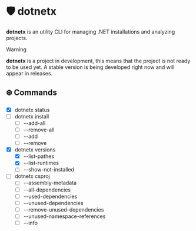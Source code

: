 # 🛡 dotnetx

**dotnetx** is an utility CLI for managing .NET installations and analyzing projects.

> [!WARNING]
>
> **dotnetx** is a project in development, this means that the project is not ready to be used yet. A stable version is being developed right now and will appear in releases.

## ❄️ Commands

- [x] dotnetx status
- [ ] dotnetx install
    - [ ] --add-all
    - [ ] --remove-all
    - [ ] --add
    - [ ] --remove
- [x] dotnetx versions
    - [x] --list-pathes
    - [x] --list-runtimes
    - [ ] --show-not-installed
- [ ] dotnetx csproj
    - [ ] --assembly-metadata
    - [ ] --all-dependencies
    - [ ] --used-dependencies
    - [ ] --unused-dependencies
    - [ ] --remove-unused-dependencies
    - [ ] --unused-namespace-references
    - [ ] --info